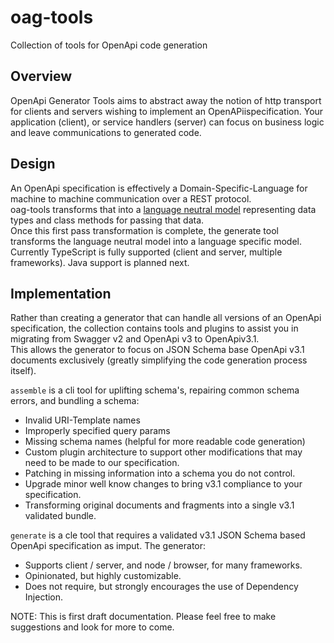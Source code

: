 # oag-tools
Collection of tools for OpenApi code generation

## Overview

OpenApi Generator Tools aims to abstract away the notion of http transport for clients and servers wishing to implement an OpenAPiispecification.
Your application (client), or service handlers (server) can focus on business logic and leave communications to generated code.

## Design

An OpenApi specification is effectively a Domain-Specific-Language for machine to machine communication over a REST protocol.  
oag-tools transforms that into a [language neutral model](oag-shared/src/lang-neutral/ReadMe.md) representing data types and class methods for passing that data.  
Once this first pass transformation is complete, the generate tool transforms the language neutral model into a language specific model.
Currently TypeScript is fully supported (client and server, multiple frameworks). Java support is planned next.

## Implementation

Rather than creating a generator that can handle all versions of an OpenApi specification, the collection
contains tools and plugins to assist you in migrating from Swagger v2 and OpenApi v3 to OpenApiv3.1.  
This allows the generator to focus on JSON Schema base OpenApi v3.1 documents exclusively (greatly simplifying the code generation process itself).

`assemble` is a cli tool for uplifting schema's, repairing common schema errors, and bundling a schema:

* Invalid URI-Template names
* Improperly specified query params
* Missing schema names (helpful for more readable code generation)
* Custom plugin architecture to support other modifications that may need to be made to our specification.
* Patching in missing information into a schema you do not control.
* Upgrade minor well know changes to bring v3.1 compliance to your specification.
* Transforming original documents and fragments into a single v3.1 validated bundle.

`generate` is a cle tool that requires a validated v3.1 JSON Schema based OpenApi specification as imput.
The generator:

* Supports client / server, and node / browser, for many frameworks.
* Opinionated, but highly customizable.
* Does not require, but strongly encourages the use of Dependency Injection.

NOTE:
This is first draft documentation. Please feel free to make suggestions and look for more to come.
